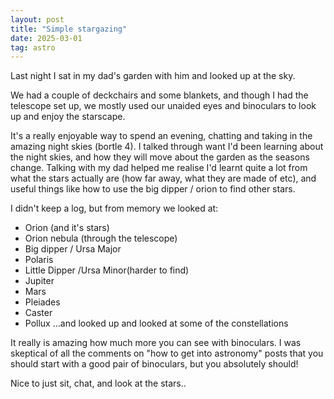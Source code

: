 ```yaml
---
layout: post
title: "Simple stargazing"
date: 2025-03-01
tag: astro
---
```


Last night I sat in my dad's garden with him and looked up at the sky.

We had a couple of deckchairs and some blankets, and though I had the telescope set up,  we mostly used our unaided eyes and binoculars to look up and enjoy the starscape. 

It's a really enjoyable way to spend an evening, chatting and taking in the amazing night skies (bortle 4).  I talked through want I'd been learning about the night skies, and how they will move about the garden as the seasons change.  Talking with my dad helped me realise I'd learnt quite a lot from what the stars actually are (how far away, what they are made of etc), and useful things like how to use the big dipper / orion to find other stars.  

I didn't keep a log, but from memory we looked at:

- Orion (and it's stars)
- Orion nebula (through the telescope)
- Big dipper / Ursa Major
- Polaris
- Little Dipper /Ursa Minor(harder to find)
- Jupiter
- Mars
- Pleiades
- Caster
- Pollux
...and looked up and looked at some of the constellations

It really is amazing how much more you can see with binoculars.  I was skeptical of all the comments on "how to get into astronomy" posts that you should start with a good pair of binoculars, but you absolutely should!

Nice to just sit, chat, and look at the stars..
